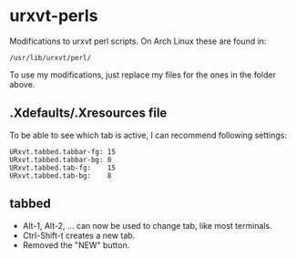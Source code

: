 # urxvt-perls

Modifications to urxvt perl scripts. On Arch Linux these are found in:

    /usr/lib/urxvt/perl/

To use my modifications, just replace my files for the ones in the folder above.

## .Xdefaults/.Xresources file

To be able to see which tab is active, I can recommend following settings:

    URxvt.tabbed.tabbar-fg: 15
    URxvt.tabbed.tabbar-bg: 0
    URxvt.tabbed.tab-fg:    15
    URxvt.tabbed.tab-bg:    8

## tabbed

* Alt-1, Alt-2, ... can now be used to change tab, like most terminals.
* Ctrl-Shift-t creates a new tab.
* Removed the "NEW" button.
